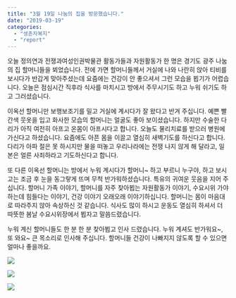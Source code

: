 ```yaml
---
title: "3월 19일 나눔의 집을 방문했습니다."
date: "2019-03-19"
categories: 
  - "생존자복지"
  - "report"
---
```


오늘 정의연과 전쟁과여성인권박물관 활동가들과 자원활동가 한 명은 경기도 광주 나눔의 집 할머니들을 뵈었습니다. 전에 가면 할머니들께서 거실에 나와 나란히 앉아 티비를 보시다가 반갑게 맞아주셨는데 요즘에는 건강이 안 좋으셔서 그런 모습을 뵙기가 어렵습니다. 오늘은 점심시간 직후라 식사를 마치시고 방에서 주무시기도 하고 누워 쉬기도 하고 그러셨습니다.

이옥선 할머니만 보행보조기를 밀고 거실에 계시다가 잘 왔다고 반겨 주십니다. 예쁜 빨간색 웃옷을 입고 화사한 모습의 할머니는 얼굴도 좋아 보이셨습니다. 하지만 수술한 다리가 아직 여전히 아프고 온몸이 아프시다고 합니다. 오늘도 물리치료를 받으러 병원에 가신다고 하셨습니다. 요즘에도 아픈 몸을 이끌고 열심히 새벽기도를 하신다고 합니다. 다리가 아파 절은 못 하시지만 물을 떠놓고 우리나라에는 전쟁 나지 않게 해 달라고, 일본은 얼른 사죄하라고 기도하신다고 합니다.

또 다른 이옥선 할머니는 방에서 누워 계시다가 할머니~ 하고 부르니 누구야, 하고 보시고는 조금 후 눈을 동그랗게 뜨며 무척 반가워하셨습니다. 특유의 귀여운 웃음을 지어 주십니다. 할머니 가족 이야기, 할머니를 자주 찾아뵙는 자원활동가 이야기, 수요시위 가야 하는데 힘들다는 이야기, 건강 이야기 오래오래 이야기하십니다. 할머니는 몸이 마음대로 따라주지 않아 속상하신 것 같습니다. 식사도 많이 하시고 운동도 열심히 하셔서 더 따뜻한 봄날 수요시위장에서 뵙자고 말씀드렸습니다.

누워 계신 할머니들도 한 분 한 분 찾아뵙고 인사 드렸습니다. 누워 계셔도 반가워요~, 또 와요~ 큰 목소리로 인사해 주십니다. 할머니들 건강이 나빠지지 않도록 할 수 있으면 얼마나 좋을까요.

![](http://womenandwar.net/kr/wp-content/uploads/2019/03/사본-20190319_124733_HDR-232x300.jpg)

![](http://womenandwar.net/kr/wp-content/uploads/2019/03/20190319_130106_HDR-300x225.jpg)

![](http://womenandwar.net/kr/wp-content/uploads/2019/03/photo_2019-03-19_18-47-46-300x225.jpg)
